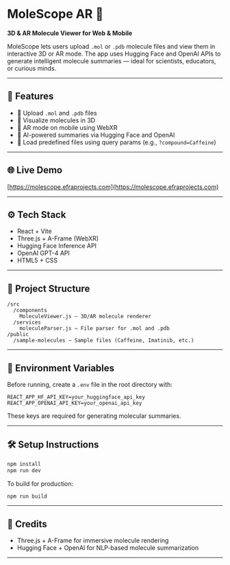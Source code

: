 # MoleScope AR 🔬  
**3D & AR Molecule Viewer for Web & Mobile**

MoleScope lets users upload `.mol` or `.pdb` molecule files and view them in interactive 3D or AR mode. The app uses Hugging Face and OpenAI APIs to generate intelligent molecule summaries — ideal for scientists, educators, or curious minds.

---

## 🚀 Features  
- 📁 Upload `.mol` and `.pdb` files  
- 🧬 Visualize molecules in 3D  
- 📱 AR mode on mobile using WebXR  
- 🤖 AI-powered summaries via Hugging Face and OpenAI  
- 🔄 Load predefined files using query params (e.g., `?compound=Caffeine`)

---

## 🌐 Live Demo  
[https://molescope.efraprojects.com](https://molescope.efraprojects.com)

---

## ⚙️ Tech Stack  
- React + Vite  
- Three.js + A-Frame (WebXR)  
- Hugging Face Inference API  
- OpenAI GPT-4 API  
- HTML5 + CSS

---

## 📂 Project Structure
```
/src  
  /components  
    MoleculeViewer.js — 3D/AR molecule renderer  
  /services  
    moleculeParser.js — File parser for .mol and .pdb  
/public  
  /sample-molecules — Sample files (Caffeine, Imatinib, etc.)
```

---

## 🔐 Environment Variables  
Before running, create a `.env` file in the root directory with:

```env
REACT_APP_HF_API_KEY=your_huggingface_api_key  
REACT_APP_OPENAI_API_KEY=your_openai_api_key
```

These keys are required for generating molecular summaries.

---

## 🛠️ Setup Instructions  
```bash
npm install  
npm run dev
```

To build for production:  
```bash
npm run build
```

---

## 🧠 Credits  
- Three.js + A-Frame for immersive molecule rendering  
- Hugging Face + OpenAI for NLP-based molecule summarization

---
